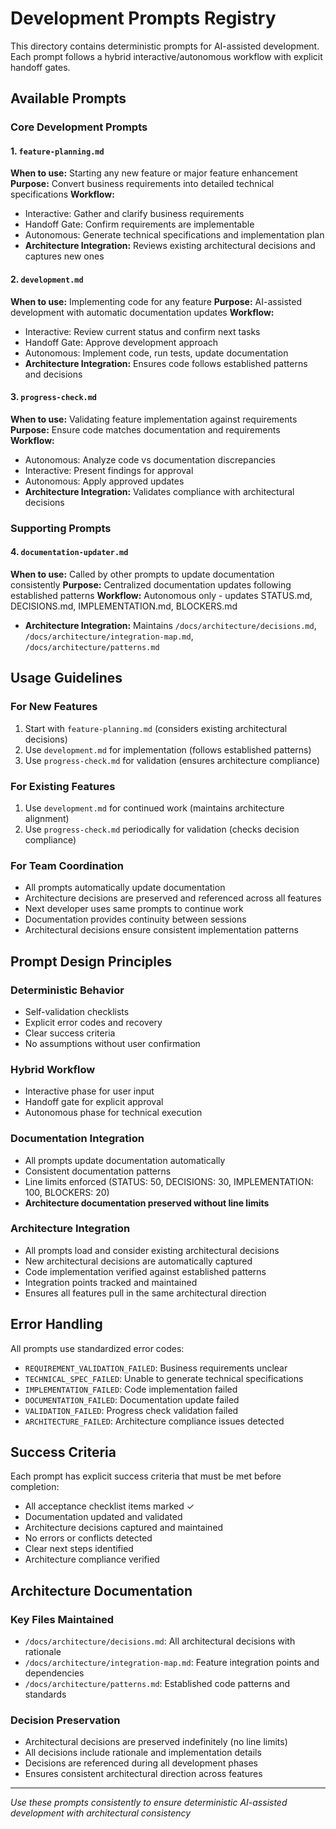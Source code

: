 # Development Prompts Registry

This directory contains deterministic prompts for AI-assisted development. Each prompt follows a hybrid interactive/autonomous workflow with explicit handoff gates.

## Available Prompts

### Core Development Prompts

#### 1. `feature-planning.md`
**When to use:** Starting any new feature or major feature enhancement
**Purpose:** Convert business requirements into detailed technical specifications
**Workflow:** 
- Interactive: Gather and clarify business requirements
- Handoff Gate: Confirm requirements are implementable
- Autonomous: Generate technical specifications and implementation plan
- **Architecture Integration:** Reviews existing architectural decisions and captures new ones

#### 2. `development.md`
**When to use:** Implementing code for any feature
**Purpose:** AI-assisted development with automatic documentation updates
**Workflow:**
- Interactive: Review current status and confirm next tasks
- Handoff Gate: Approve development approach
- Autonomous: Implement code, run tests, update documentation
- **Architecture Integration:** Ensures code follows established patterns and decisions

#### 3. `progress-check.md`
**When to use:** Validating feature implementation against requirements
**Purpose:** Ensure code matches documentation and requirements
**Workflow:**
- Autonomous: Analyze code vs documentation discrepancies
- Interactive: Present findings for approval
- Autonomous: Apply approved updates
- **Architecture Integration:** Validates compliance with architectural decisions

### Supporting Prompts

#### 4. `documentation-updater.md`
**When to use:** Called by other prompts to update documentation consistently
**Purpose:** Centralized documentation updates following established patterns
**Workflow:** Autonomous only - updates STATUS.md, DECISIONS.md, IMPLEMENTATION.md, BLOCKERS.md
- **Architecture Integration:** Maintains `/docs/architecture/decisions.md`, `/docs/architecture/integration-map.md`, `/docs/architecture/patterns.md`

## Usage Guidelines

### For New Features
1. Start with `feature-planning.md` (considers existing architectural decisions)
2. Use `development.md` for implementation (follows established patterns)
3. Use `progress-check.md` for validation (ensures architecture compliance)

### For Existing Features
1. Use `development.md` for continued work (maintains architecture alignment)
2. Use `progress-check.md` periodically for validation (checks decision compliance)

### For Team Coordination
- All prompts automatically update documentation
- Architecture decisions are preserved and referenced across all features
- Next developer uses same prompts to continue work
- Documentation provides continuity between sessions
- Architectural decisions ensure consistent implementation patterns

## Prompt Design Principles

### Deterministic Behavior
- Self-validation checklists
- Explicit error codes and recovery
- Clear success criteria
- No assumptions without user confirmation

### Hybrid Workflow
- Interactive phase for user input
- Handoff gate for explicit approval
- Autonomous phase for technical execution

### Documentation Integration
- All prompts update documentation automatically
- Consistent documentation patterns
- Line limits enforced (STATUS: 50, DECISIONS: 30, IMPLEMENTATION: 100, BLOCKERS: 20)
- **Architecture documentation preserved without line limits**

### Architecture Integration
- All prompts load and consider existing architectural decisions
- New architectural decisions are automatically captured
- Code implementation verified against established patterns
- Integration points tracked and maintained
- Ensures all features pull in the same architectural direction

## Error Handling

All prompts use standardized error codes:
- `REQUIREMENT_VALIDATION_FAILED`: Business requirements unclear
- `TECHNICAL_SPEC_FAILED`: Unable to generate technical specifications
- `IMPLEMENTATION_FAILED`: Code implementation failed
- `DOCUMENTATION_FAILED`: Documentation update failed
- `VALIDATION_FAILED`: Progress check validation failed
- `ARCHITECTURE_FAILED`: Architecture compliance issues detected

## Success Criteria

Each prompt has explicit success criteria that must be met before completion:
- All acceptance checklist items marked ✓
- Documentation updated and validated
- Architecture decisions captured and maintained
- No errors or conflicts detected
- Clear next steps identified
- Architecture compliance verified

## Architecture Documentation

### Key Files Maintained
- `/docs/architecture/decisions.md`: All architectural decisions with rationale
- `/docs/architecture/integration-map.md`: Feature integration points and dependencies
- `/docs/architecture/patterns.md`: Established code patterns and standards

### Decision Preservation
- Architectural decisions are preserved indefinitely (no line limits)
- All decisions include rationale and implementation details
- Decisions are referenced during all development phases
- Ensures consistent architectural direction across features

---
*Use these prompts consistently to ensure deterministic AI-assisted development with architectural consistency* 